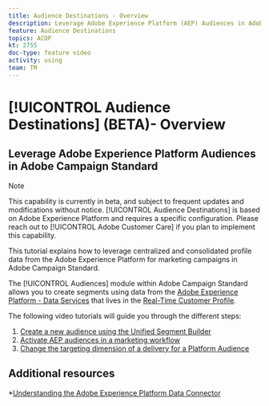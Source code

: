 ```yaml
---
title: Audience Destinations - Overview
description: Leverage Adobe Experience Platform (AEP) Audiences in Adobe Campaign Standard (ACS)
feature: Audience Destinations
topics: ACOP
kt: 2755
doc-type: feature video
activity: using
team: TM
---
```


# [!UICONTROL Audience Destinations] (BETA)- Overview

## Leverage Adobe Experience Platform Audiences in Adobe Campaign Standard

>[!NOTE]
>
>This capability is currently in beta, and subject to frequent updates and modifications without notice. [!UICONTROL Audience Destinations] is based on Adobe Experience Platform and requires a specific configuration.
>Please reach out to [!UICONTROL Adobe Customer Care] if you plan to implement this capability.
>

This tutorial explains how to leverage centralized and consolidated profile data from the Adobe Experience Platform for marketing campaigns in Adobe Campaign Standard.

The [!UICONTROL Audiences] module within Adobe Campaign Standard  allows you to create segments using data from the [Adobe Experience Platform - Data Services](https://www.adobe.io/apis/experienceplatform/home/services.html) that lives in the [Real-Time Customer Profile](https://docs.adobe.com/content/help/en/platform-learn/tutorials/profiles/understanding-the-real-time-customer-profile.html).

The following video tutorials will guide you through the different steps:

1. [Create a new audience using the Unified Segment Builder](/help/guides/profiles-and-audiences/audience-destinations/creating-audiences-using-segment-builder.md)
2. [Activate AEP audiences in a marketing workflow](/help/guides/profiles-and-audiences/audience-destinations/activating-aep-audiences.md)
3. [Change the targeting dimension of a delivery for a Platform Audience](/help/guides/profiles-and-audiences/audience-destinations/changing-targeting-dimension.md)

## Additional resources

*[Understanding the Adobe Experience Platform Data Connector](/help/guides/administrating/adobe-experience-platform-data-connector/understanding-the-adobe-experience-platform-data-connector.md)
  